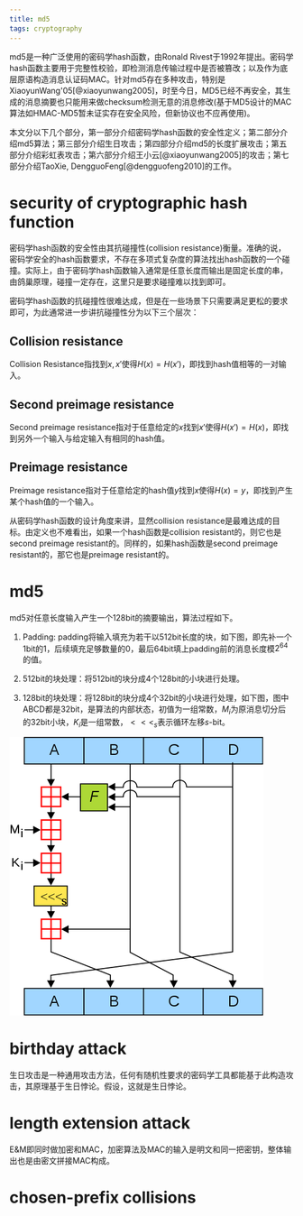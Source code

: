 ```yaml
---
title: md5
tags: cryptography
---
```


md5是一种广泛使用的密码学hash函数，由Ronald Rivest于1992年提出。密码学hash函数主要用于完整性校验，即检测消息传输过程中是否被篡改；以及作为底层原语构造消息认证码MAC。针对md5存在多种攻击，特别是XiaoyunWang'05[@xiaoyunwang2005]，时至今日，MD5已经不再安全，其生成的消息摘要也只能用来做checksum检测无意的消息修改(基于MD5设计的MAC算法如HMAC-MD5暂未证实存在安全风险，但新协议也不应再使用)。

本文分以下几个部分，第一部分介绍密码学hash函数的安全性定义；第二部分介绍md5算法；第三部分介绍生日攻击；第四部分介绍md5的长度扩展攻击；第五部分介绍彩虹表攻击；第六部分介绍王小云[@xiaoyunwang2005]的攻击；第七部分介绍TaoXie, DengguoFeng[@dengguofeng2010]的工作。

# security of cryptographic hash function

密码学hash函数的安全性由其抗碰撞性(collision resistance)衡量。准确的说，密码学安全的hash函数要求，不存在多项式复杂度的算法找出hash函数的一个碰撞。实际上，由于密码学hash函数输入通常是任意长度而输出是固定长度的串，由鸽巢原理，碰撞一定存在，这里只是要求碰撞难以找到即可。

密码学hash函数的抗碰撞性很难达成，但是在一些场景下只需要满足更松的要求即可，为此通常进一步讲抗碰撞性分为以下三个层次：

## Collision resistance

Collision Resistance指找到$x, x'$使得$H(x)=H(x')$，即找到hash值相等的一对输入。

## Second preimage resistance

Second preimage resistance指对于任意给定的$x$找到$x'$使得$H(x')=H(x)$，即找到另外一个输入与给定输入有相同的hash值。

## Preimage resistance

Preimage resistance指对于任意给定的hash值$y$找到$x$使得$H(x)=y$，即找到产生某个hash值的一个输入。

从密码学hash函数的设计角度来讲，显然collision resistance是最难达成的目标。由定义也不难看出，如果一个hash函数是collision resistant的，则它也是second preimage resistant的。同样的，如果hash函数是second preimage resistant的，那它也是preimage resistant的。

# md5

md5对任意长度输入产生一个128bit的摘要输出，算法过程如下。

1. Padding: padding将输入填充为若干以512bit长度的块，如下图，即先补一个1bit的1，后续填充足够数量的0，最后64bit填上padding前的消息长度模$2^64$的值。

2. 512bit的块处理：将512bit的块分成4个128bit的小块进行处理。

3. 128bit的块处理：将128bit的块分成4个32bit的小块进行处理，如下图，图中ABCD都是32bit，是算法的内部状态，初值为一组常数，$M_i$为原消息切分后的32bit小块，$K_i$是一组常数，$<<<_s$表示循环左移$s$-bit。

![md5-main-algorithm](/files/MD5_algorithm_wiki.png)

# birthday attack

生日攻击是一种通用攻击方法，任何有随机性要求的密码学工具都能基于此构造攻击，其原理基于生日悖论。假设，这就是生日悖论。

# length extension attack

E&M即同时做加密和MAC，加密算法及MAC的输入是明文和同一把密钥，整体输出也是由密文拼接MAC构成。

# chosen-prefix collisions
